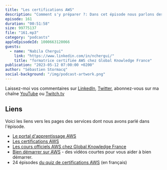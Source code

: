 ```yaml
---
title: "Les certifications AWS"
description: "Comment s'y préparer ?: Dans cet épisode nous parlons des certifications AWS. Découvrez quelles sont les certifications, quels avantages elles vous apportent et surtout comment s'y préparer: apprendre à gérer son temps, à lire les questions et choisir la bonne réponse parmis les solutions proposées."
episode: 161
duration: "00:51:58"
size: 99775137
file: "161.mp3"
category: "podcasts"
appleEpisodeId: 1000663120066
guests:
  - name: "Nabila Chergui"
    link: "https://www.linkedin.com/in/nchergui/"
    title: "formatrice certifiée AWS chez Global Knowledge France"
publication: "2023-05-12 07:00:00 +0200"
author: "Sébastien Stormacq"
social-background: "/img/podcast-artwork.png"
---
```


Laissez-moi vos commentaires sur [LinkedIn](https://www.linkedin.com/in/sebastienstormacq/), [Twitter](https://twitter.com/sebsto), abonnez-vous sur ma chaîne [YouTube](https://www.youtube.com/sebsto) ou [Twitch.tv](https://www.twitch.tv/sebAWS)

## Liens

Voici les liens vers les pages des services dont nous avons parlé dans l'épisode.

- [Le portal d'apprentissage AWS](https://skillbuilder.aws/)
- [Les certifications AWS](https://aws.amazon.com/fr/certification/)
- [Les cours officiels AWS chez Global Knowledge France](https://www.globalknowledge.com/fr-fr/formations/formation/editeur-informatique/aws/)
- [Bien démarrer sur AWS](https://stormacq.com/2020/08/31/bien-demarrer.html) - des vidéos courtes pour vous aider à bien démarrer.
- 24 épisodes [du quiz de certifications AWS](https://www.youtube.com/playlist?list=PLZ_TUMnTqfu8d-49JNxwwjAH5rbSpmyiX) (en français)

